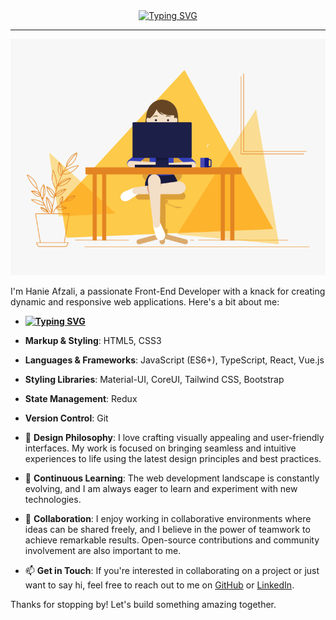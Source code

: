 <div align="center" border-botton='1px solid'><a href="https://git.io/typing-svg"><img src="https://readme-typing-svg.demolab.com?font=Fira+Code&weight=700&size=25&letterSpacing=&duration=4949&pause=1000&color=FF9828CD&background=7FABFF00&center=true&vCenter=true&random=false&width=435&lines=+Hey+there!👋;+I'm+Hanie+Afzali+;A+front-end+developer;+Nice+to+meet+you+!" alt="Typing SVG" /></a></div>
<hr/>
<div align="center">
  <img src="https://github.com/hanieAfzali/hanieAfzali/blob/main/developer-girl.gif" alt="animated cat" width="600" />
</div>
<div>
    <p>
    I'm Hanie Afzali, a passionate Front-End Developer with a knack for creating dynamic and responsive web applications. Here's a bit about me:

  -  **<a href="https://git.io/typing-svg"><img src="https://readme-typing-svg.demolab.com?font=Fira+Code&weight=700&size=26&pause=1000&color=000000&background=FFA81B00&random=false&width=435&height=40&lines=🛠+Tech+Stack+:" alt="Typing SVG" /></a>**
  - **Markup & Styling**: HTML5, CSS3
  - **Languages & Frameworks**: JavaScript (ES6+), TypeScript, React, Vue.js
  - **Styling Libraries**: Material-UI, CoreUI, Tailwind CSS, Bootstrap
  - **State Management**: Redux
  - **Version Control**: Git

- 🎨 **Design Philosophy**: I love crafting visually appealing and user-friendly interfaces. My work is focused on bringing seamless and intuitive experiences to life using the latest design principles and best practices.

- 🌱 **Continuous Learning**: The web development landscape is constantly evolving, and I am always eager to learn and experiment with new technologies.

- 🤝 **Collaboration**: I enjoy working in collaborative environments where ideas can be shared freely, and I believe in the power of teamwork to achieve remarkable results. Open-source contributions and community involvement are also important to me.

- 📫 **Get in Touch**: If you're interested in collaborating on a project or just want to say hi, feel free to reach out to me on [GitHub](https://github.com/hanieAfzali) or [LinkedIn](https://www.linkedin.com/in/hanieh-afzali).

Thanks for stopping by! Let's build something amazing together.
  </p>
</div>
<!--
**hanieAfzali/hanieAfzali** is a ✨ _special_ ✨ repository because its `README.md` (this file) appears on your GitHub profile.

Here are some ideas to get you started:

- 🔭 I’m currently working on ...
- 🌱 I’m currently learning ...
- 👯 I’m looking to collaborate on ...
- 🤔 I’m looking for help with ...
- 💬 Ask me about ...
- 📫 How to reach me: ...
- 😄 Pronouns: ...
- ⚡ Fun fact: ...
-->
